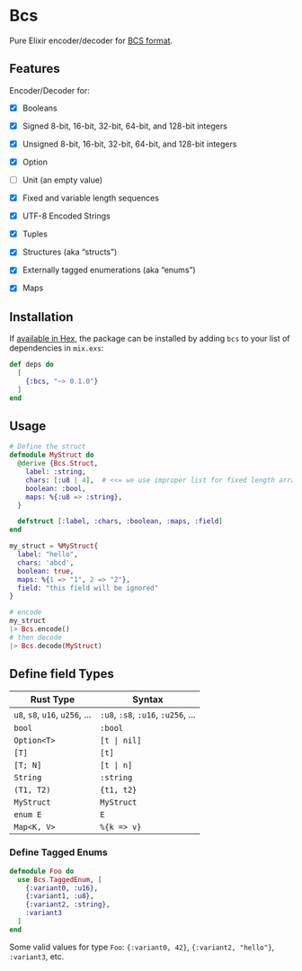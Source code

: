# Bcs

Pure Elixir encoder/decoder for [BCS format](https://github.com/diem/bcs).

## Features

Encoder/Decoder for:

- [x] Booleans
- [x] Signed 8-bit, 16-bit, 32-bit, 64-bit, and 128-bit integers
- [x] Unsigned 8-bit, 16-bit, 32-bit, 64-bit, and 128-bit integers
- [x] Option
- [ ] Unit (an empty value)
- [x] Fixed and variable length sequences
- [x] UTF-8 Encoded Strings
- [x] Tuples
- [x] Structures (aka “structs”)
- [x] Externally tagged enumerations (aka “enums”)
- [x] Maps


## Installation

If [available in Hex](https://hex.pm/docs/publish), the package can be installed
by adding `bcs` to your list of dependencies in `mix.exs`:

```elixir
def deps do
  [
    {:bcs, "~> 0.1.0"}
  ]
end
```


## Usage

```elixir
# Define the struct
defmodule MyStruct do
  @derive {Bcs.Struct,
    label: :string,
    chars: [:u8 | 4],  # <<= we use improper list for fixed length array
    boolean: :bool,
    maps: %{:u8 => :string},
  }

  defstruct [:label, :chars, :boolean, :maps, :field]
end

my_struct = %MyStruct{
  label: "hello",
  chars: 'abcd',
  boolean: true,
  maps: %{1 => "1", 2 => "2"},
  field: "this field will be ignored"
}

# encode
my_struct
|> Bcs.encode()
# then decode
|> Bcs.decode(MyStruct)
```

## Define field Types

 Rust Type   | Syntax
-------------|-------------
 `u8`, `s8`, `u16`, `u256`, ...   | `:u8`, `:s8`, `:u16`, `:u256`, ...
 `bool`      |  `:bool`
 `Option<T>` | `[t \| nil]`
 `[T]`       | `[t]`
 `[T; N]`    | `[t \| n]`
 `String`    | `:string`
 `(T1, T2)`  | `{t1, t2}`
 `MyStruct`  | `MyStruct`
 `enum E`    | `E`
 `Map<K, V>` | `%{k => v}`

### Define Tagged Enums

```elixir
defmodule Foo do
  use Bcs.TaggedEnum, [
    {:variant0, :u16},
    {:variant1, :u8},
    {:variant2, :string},
    :variant3
  ]
end
```

Some valid values for type `Foo`: `{:variant0, 42}`, `{:variant2, "hello"}`, `:variant3`, etc.
